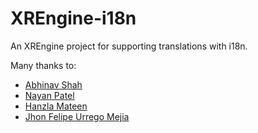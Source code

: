 # XREngine-i18n

An XREngine project for supporting translations with i18n.

Many thanks to:
 - [Abhinav Shah](https://github.com/AbhinavShah421)
 - [Nayan Patel](https://github.com/NPatel10)
 - [Hanzla Mateen](https://github.com/hanzlamateen)
 - [Jhon Felipe Urrego Mejia](https://github.com/johnfelipe)
